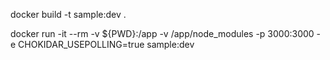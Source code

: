 docker build -t sample:dev .

docker run -it --rm -v ${PWD}:/app -v /app/node_modules -p 3000:3000 -e CHOKIDAR_USEPOLLING=true sample:dev
